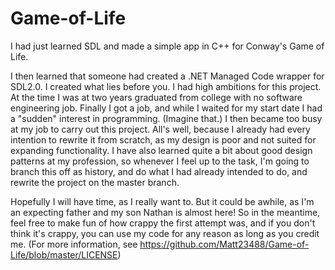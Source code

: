 # Game-of-Life
I had just learned SDL and made a simple app in C++ for Conway's Game of Life.

I then learned that someone had created a .NET Managed Code wrapper for SDL2.0.
I created what lies before you. I had high ambitions for this project. At the time
I was at two years graduated from college with no software engineering job.
Finally I got a job, and while I waited for my start date I had a "sudden"
interest in programming. (Imagine that.) I then became too busy at my job to
carry out this project. All's well, because I already had every intention to
rewrite it from scratch, as my design is poor and not suited for expanding functionality.
I have also learned quite a bit about good design patterns at my profession, so
whenever I feel up to the task, I'm going to branch this off as history, and do what
I had already intended to do, and rewrite the project on the master branch.

Hopefully I will have time, as I really want to. But it could be awhile, as I'm an
expecting father and my son Nathan is almost here! So in the meantime, feel free
to make fun of how crappy the first attempt was, and if you don't think it's crappy, you
can use my code for any reason as long as you credit me. (For more information, see
https://github.com/Matt23488/Game-of-Life/blob/master/LICENSE)
